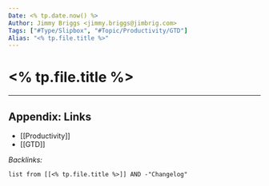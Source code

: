```yaml
---
Date: <% tp.date.now() %>
Author: Jimmy Briggs <jimmy.briggs@jimbrig.com>
Tags: ["#Type/Slipbox", "#Topic/Productivity/GTD"]
Alias: "<% tp.file.title %>"
---
```


# <% tp.file.title %>

***

## Appendix: Links

- [[Productivity]]
- [[GTD]]

*Backlinks:*

```dataview
list from [[<% tp.file.title %>]] AND -"Changelog"
```